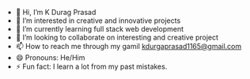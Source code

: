 - 👋 Hi, I’m K Durag Prasad
- 👀 I’m interested in creative and innovative projects
- 🌱 I’m currently learning full stack web development
- 💞️ I’m looking to collaborate on interesting and creative project 
- 📫 How to reach me through my gamil kdurgaprasad1165@gmail.com
- 😄 Pronouns: He/Him
- ⚡ Fun fact: I learn a lot from my past mistakes.  

<!---
KDuragPrasad116/KDuragPrasad116 is a ✨ special ✨ repository because its `README.md` (this file) appears on your GitHub profile.
You can click the Preview link to take a look at your changes.
--->
